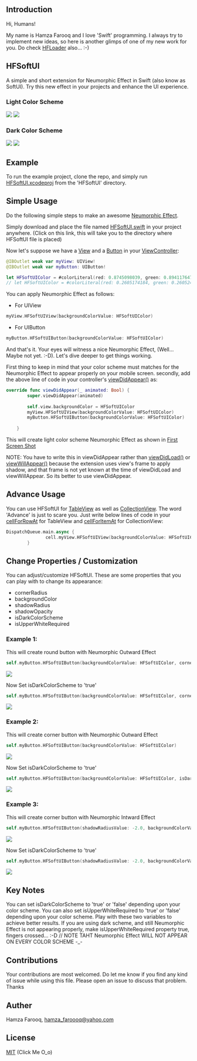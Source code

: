 ## Introduction

Hi, Humans!

My name is Hamza Farooq and I love 'Swift' programming. I always try to implement new ideas, so here is another glimps of one of my new work for you. Do check [HFLoader](https://github.com/hamza-faroooq/HFLoader) also... :-)

## HFSoftUI

A simple and short extension for Neumorphic Effect in Swift (also know as SoftUI). Try this new effect in your projects and enhance the UI experience.

### Light Color Scheme
![](ScreenShots/LightColorSchemeScreenShot1.png)
![](ScreenShots/LightColorSchemeScreenShot2.png)

### Dark Color Scheme
![](ScreenShots/DarkColorSchemeScreenShot1.png)
![](ScreenShots/DarkColorSchemeScreenShot2.png)

## Example

To run the example project, clone the repo, and simply run [HFSoftUI.xcodeproj](https://github.com/hamza-faroooq/HFSoftUI/tree/master/HFSoftUI) from the 'HFSoftUI' directory.

## Simple Usage

Do the following simple steps to make an awesome [Neumorphic Effect](https://github.com/hamza-faroooq/HFSoftUI).

Simply download and place the file named [HFSoftUI.swift](https://github.com/hamza-faroooq/HFSoftUI/tree/master/HFSoftUI/HFSoftUI/Supporting%20Files) in your project anywhere. (Click on this link, this will take you to the directory where HFSoftUI file is placed)

Now let's suppose we have a [View](https://developer.apple.com/documentation/uikit/uiview) and a [Button](https://developer.apple.com/documentation/uikit/uibutton) in your [ViewController](https://developer.apple.com/documentation/uikit/view_controllers):

```swift
@IBOutlet weak var myView: UIView!
@IBOutlet weak var myButton: UIButton!

let HFSoftUIColor = #colorLiteral(red: 0.8745098039, green: 0.8941176471, blue: 0.9333333333, alpha: 1) // for light color scheme
// let HFSoftUIColor = #colorLiteral(red: 0.2605174184, green: 0.2605243921, blue: 0.260520637, alpha: 1) // for dark color scheme

```

You can apply Neumorphic Effect as follows:

* For UIView

```swift
myView.HFSoftUIView(backgroundColorValue: HFSoftUIColor)
```

* For UIButton

```swift
myButton.HFSoftUIButton(backgroundColorValue: HFSoftUIColor)
```

And that's it. Your eyes will witness a nice Neumorphic Effect, (Well... Maybe not yet. :-D). Let's dive deeper to get things working.

First thing to keep in mind that your color scheme must matches for the Neumorphic Effect to appear properly on your mobile screen. secondly, add the above line of code in your controller's [viewDidAppear()](https://developer.apple.com/documentation/uikit/uiviewcontroller/1621423-viewdidappear) as:

```swift
override func viewDidAppear(_ animated: Bool) {
        super.viewDidAppear(animated)
        
        self.view.backgroundColor = HFSoftUIColor
        myView.HFSoftUIView(backgroundColorValue: HFSoftUIColor)
        myButton.HFSoftUIButton(backgroundColorValue: HFSoftUIColor)
        
    }
```

This will create light color scheme Neumorphic Effect as shown in [First Screen Shot](https://github.com/hamza-faroooq/HFSoftUI/blob/master/LightColorSchemeScreenShot.png)

NOTE: You have to write this in viewDidAppear rather than [viewDidLoad()](https://developer.apple.com/documentation/uikit/uiviewcontroller/1621495-viewdidload) or [viewWillAppear()](https://developer.apple.com/documentation/uikit/uiviewcontroller/1621510-viewwillappear) because the extension uses view's frame to apply shadow, and that frame is not yet known at the time of viewDidLoad and viewWillAppear. So its better to use viewDidAppear.

## Advance Usage

You can use HFSoftUI for [TableView](https://developer.apple.com/documentation/uikit/uitableview) as well as [CollectionView](https://developer.apple.com/documentation/uikit/uicollectionview). The word 'Advance' is just to scare you. Just write below lines of code in your [cellForRowAt](https://developer.apple.com/documentation/uikit/uitableviewdatasource/1614861-tableview) for TableView and [cellForItemAt](https://developer.apple.com/documentation/uikit/uicollectionviewdatasource/1618029-collectionview) for CollectionView:

```swift
DispatchQueue.main.async {
               cell.myView.HFSoftUIView(backgroundColorValue: HFSoftUIColor)
        }
```

## Change Properties / Customization

You can adjust/customize HFSoftUI. These are some properties that you can play with to change its appearance:

* cornerRadius
* backgroundColor
* shadowRadius
* shadowOpacity
* isDarkColorScheme
* isUpperWhiteRequired

### Example 1:

This will create round button with Neumorphic Outward Effect

```swift
self.myButton.HFSoftUIButton(backgroundColorValue: HFSoftUIColor, cornerRadiusValue: self.myButton.frame.height / 2)
```

![](ScreenShots/roundOutwardsEffect.png)

Now Set isDarkColorScheme to 'true'

```swift
self.myButton.HFSoftUIButton(backgroundColorValue: HFSoftUIColor, cornerRadiusValue: self.myButton.frame.height / 2, isDarkColorScheme: true)
```

![](ScreenShots/roundOutwardsEffectDark.png)

### Example 2:

This will create corner button with Neumorphic Outward Effect

```swift
self.myButton.HFSoftUIButton(backgroundColorValue: HFSoftUIColor)
```

![](ScreenShots/cornerOutwardsEffect.png)

Now Set isDarkColorScheme to 'true'

```swift
self.myButton.HFSoftUIButton(backgroundColorValue: HFSoftUIColor, isDarkColorScheme: true)
```

![](ScreenShots/cornerOutwardsEffectDark.png)

### Example 3:

This will create corner button with Neumorphic Intward Effect

```swift
self.myButton.HFSoftUIButton(shadowRadiusValue: -2.0, backgroundColorValue: HFSoftUIColor)
```

![](ScreenShots/cornerIntwardsEffect.png)

Now Set isDarkColorScheme to 'true'

```swift
self.myButton.HFSoftUIButton(shadowRadiusValue: -2.0, backgroundColorValue: HFSoftUIColor, isDarkColorScheme: true)
```

![](ScreenShots/cornerIntwardsEffectDark.png)

## Key Notes

You can set isDarkColorScheme to 'true' or 'false' depending upon your color scheme. You can also set isUpperWhiteRequired to 'true' or 'false' depending upon your color scheme. Play with these two variables to achieve better results. If you are using dark scheme, and still Neumorphic Effect is not appearing properly, make isUpperWhiteRequired property true, fingers crossed... :-D // NOTE TAHT Neumorphic Effect WILL NOT APPEAR ON EVERY COLOR SCHEME -_-

## Contributions

Your contributions are most welcomed. Do let me know if you find any kind of issue while using this file. Please open an issue to discuss that problem. Thanks

## Auther

Hamza Farooq, hamza_faroooq@yahoo.com

## License

[MIT](https://github.com/hamza-faroooq/HFSoftUI/blob/master/LICENSE) (Click Me O_o)
